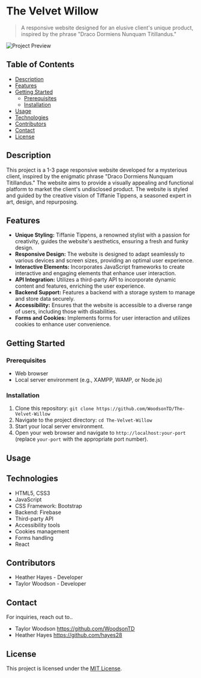 # The Velvet Willow

> A responsive website designed for an elusive client's unique product, inspired by the phrase "Draco Dormiens Nunquam Titillandus."

![Project Preview](link_to_preview_image.png)

## Table of Contents

- [Description](#description)
- [Features](#features)
- [Getting Started](#getting-started)
  - [Prerequisites](#prerequisites)
  - [Installation](#installation)
- [Usage](#usage)
- [Technologies](#technologies)
- [Contributors](#contributors)
- [Contact](#contact)
- [License](#license)

## Description

This project is a 1-3 page responsive website developed for a mysterious client, inspired by the enigmatic phrase "Draco Dormiens Nunquam Titillandus." The website aims to provide a visually appealing and functional platform to market the client's undisclosed product. The website is styled and guided by the creative vision of Tiffanie Tippens, a seasoned expert in art, design, and repurposing.

## Features

- **Unique Styling:** Tiffanie Tippens, a renowned stylist with a passion for creativity, guides the website's aesthetics, ensuring a fresh and funky design.
- **Responsive Design:** The website is designed to adapt seamlessly to various devices and screen sizes, providing an optimal user experience.
- **Interactive Elements:** Incorporates JavaScript frameworks to create interactive and engaging elements that enhance user interaction.
- **API Integration:** Utilizes a third-party API to incorporate dynamic content and features, enriching the user experience.
- **Backend Support:** Features a backend with a storage system to manage and store data securely.
- **Accessibility:** Ensures that the website is accessible to a diverse range of users, including those with disabilities.
- **Forms and Cookies:** Implements forms for user interaction and utilizes cookies to enhance user convenience.

## Getting Started

### Prerequisites

- Web browser
- Local server environment (e.g., XAMPP, WAMP, or Node.js)

### Installation

1. Clone this repository: `git clone https://github.com/WoodsonTD/The-Velvet-Willow`
2. Navigate to the project directory: `cd The-Velvet-Willow`
3. Start your local server environment.
4. Open your web browser and navigate to `http://localhost:your-port` (replace `your-port` with the appropriate port number).

## Usage



## Technologies

- HTML5, CSS3
- JavaScript
- CSS Framework: Bootstrap
- Backend: Firebase
- Third-party API
- Accessibility tools
- Cookies management
- Forms handling
- React

## Contributors

- Heather Hayes - Developer
- Taylor Woodson - Developer

## Contact

For inquiries, reach out to..
- Taylor Woodson https://github.com/WoodsonTD
- Heather Hayes https://github.com/hayes28

## License

This project is licensed under the [MIT License](LICENSE).

